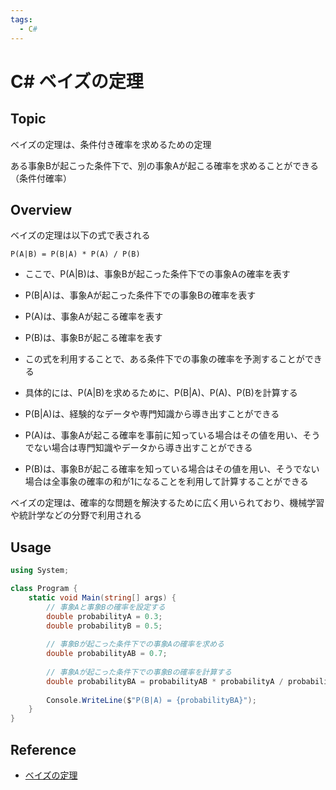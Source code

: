 ```yaml
---
tags:
  - C#
---
```


# C# ベイズの定理

## Topic

ベイズの定理は、条件付き確率を求めるための定理

ある事象Bが起こった条件下で、別の事象Aが起こる確率を求めることができる（条件付確率）

## Overview

ベイズの定理は以下の式で表される

```
P(A|B) = P(B|A) * P(A) / P(B)
```

- ここで、P(A|B)は、事象Bが起こった条件下での事象Aの確率を表す
- P(B|A)は、事象Aが起こった条件下での事象Bの確率を表す
- P(A)は、事象Aが起こる確率を表す
- P(B)は、事象Bが起こる確率を表す

- この式を利用することで、ある条件下での事象の確率を予測することができる
- 具体的には、P(A|B)を求めるために、P(B|A)、P(A)、P(B)を計算する
- P(B|A)は、経験的なデータや専門知識から導き出すことができる

- P(A)は、事象Aが起こる確率を事前に知っている場合はその値を用い、そうでない場合は専門知識やデータから導き出すことができる
- P(B)は、事象Bが起こる確率を知っている場合はその値を用い、そうでない場合は全事象の確率の和が1になることを利用して計算することができる

ベイズの定理は、確率的な問題を解決するために広く用いられており、機械学習や統計学などの分野で利用される

## Usage

```cs
using System;

class Program {
    static void Main(string[] args) {
        // 事象Aと事象Bの確率を設定する
        double probabilityA = 0.3;
        double probabilityB = 0.5;
        
        // 事象Bが起こった条件下での事象Aの確率を求める
        double probabilityAB = 0.7;
        
        // 事象Aが起こった条件下での事象Bの確率を計算する
        double probabilityBA = probabilityAB * probabilityA / probabilityB;
        
        Console.WriteLine($"P(B|A) = {probabilityBA}");
    }
}
```

## Reference
- [ベイズの定理](https://ja.wikipedia.org/wiki/%E3%83%99%E3%82%A4%E3%82%BA%E3%81%AE%E5%AE%9A%E7%90%86)